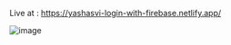Live at : https://yashasvi-login-with-firebase.netlify.app/

![image](https://github.com/yashasviyadav1/mini-projects/assets/124666305/2cb1ec61-8b31-4624-8c50-ecb143179191)

